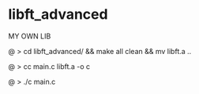# libft_advanced
MY OWN LIB 

@ > cd libft_advanced/ && make all clean && mv libft.a ..
 
@ > cc main.c libft.a -o c
 
@ > ./c main.c
